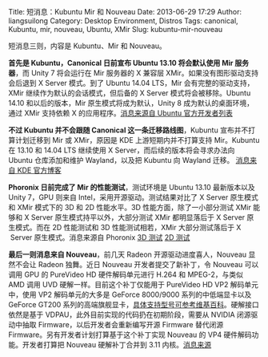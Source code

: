 Title: 短消息：Kubuntu Mir 和 Nouveau
Date: 2013-06-29 17:29
Author: liangsuilong
Category: Desktop Environment, Distros
Tags: canonical, Kubuntu, mir, nouveau, Ubuntu, XMir
Slug: kubuntu-mir-nouveau

短消息三则，内容是 Kubuntu、Mir 和 Nouveau。  

**首先是 Kubuntu，Canonical 日前宣布 Ubuntu 13.10 将会默认使用 Mir
服务器**，而 Unity 7 将会运行在 Mir 服务器的 X 兼容层
XMir。如果没有图形驱动支持会后退到 X Server 模式。到了 Ubuntu 14.04
LTS，Mir 会有完整的驱动支持，XMir 继续作为默认的会话模式，但后备的 X
Server 模式将会被移除。Ubuntu 14.10 和以后的版本，Mir
原生模式将成为默认，Unity 8 成为默认的桌面环境，通过 XMir 支持依赖 X
的应用程序。[消息来源自 Ubuntu
官方开发者列表](https://lists.ubuntu.com/archives/ubuntu-devel/2013-June/037401.html)

**不过 Kubuntu 并不会跟随 Canonical 这一条迁移路线图**，Kubuntu
宣布并不打算计划迁移到 Mir 或 XMir，原因是 KDE 上游短期内并不打算支持
Mir。Kubuntu 在 13.10 和 14.04 LTS 继续使用 X
Server，而后续的版本将会寻求办法向 Ubuntu 仓库添加和维护 Wayland，以及把
Kubuntu 向 Wayland 迁移。 [消息来自 KDE
官方博客](http://blogs.kde.org/2013/06/26/kubuntu-wont-be-switching-mir-or-xmir)

**Phoronix 日前完成了 Mir 的性能测试**，测试环境是 Ubuntu 13.10
最新版本以及 Unity 7，GPU 则来自 Intel，采用开源驱动。测试结果对比了 X
Server 原生模式和 XMir 模式下的 3D 和 2D 性能水平。3D
性能方面，除了一小部分测试 XMir 能够和 X Server
原生模式持平以外，大部分测试 XMir 都明显落后于 X Server 原生模式。而在
2D 性能测试和 3D 性能测试相若，XMir 大部分测试落后于 X  Server
原生模式。消息来源自 Phoronix [3D
测试](http://www.phoronix.com/scan.php?page=article&item=ubuntu_xmir_benchmark)
[2D
测试](http://www.phoronix.com/scan.php?page=article&item=ubuntu_xmir_2d)

**最后一则消息来自 Nouveau**，前几天 Radeon 开源驱动进度喜人，Nouveau
显然不会让 Radeon 独舞。近日 Nouveau 开发者提交了新补丁，令 Nouveau
可以调用 GPU 的 PureVideo HD 硬件解码单元进行 H.264 和 MPEG-2，与类似
AMD 调用 UVD 硬解一样。目前这个补丁仅能用于 PureVideo HD VP2
解码单元中，使用 VP2 解码单元的大多是 GeForce 8000/9000
系列的中低端显卡以及 GeForce GT200
系列的高端旗舰显卡，[具体支持型号可参考维基百科](http://en.wikipedia.org/wiki/Nvidia_PureVideo)。硬解接口依然是基于
VDPAU，此外目前实现的代码扔在初期阶段，需要从 NVIDIA 闭源驱动中抽取
Firmware，以后开发者会重新编写开源 Firmware 替代闭源
Firmware。另有开发者计划打算基于这个补丁实现 Nouveau 的 VP4
硬件解码功能。开发者打算把 Nouveau 硬解补丁合并到 3.11
内核。[消息来源](http://www.phoronix.com/scan.php?page=news_item&px=MTM5ODE)
